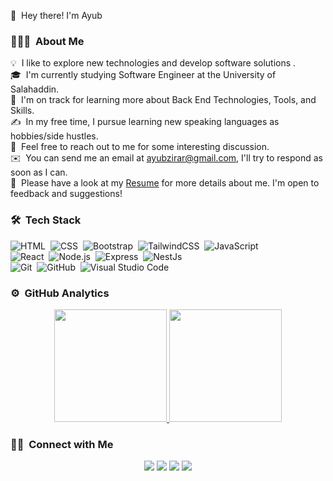 

👋 &nbsp;Hey there! I'm Ayub

### 👨🏻‍💻 &nbsp;About Me

💡 &nbsp;I like to explore new technologies and develop software solutions .\
🎓 &nbsp;I'm currently studying Software Engineer at the University of Salahaddin.\
🌱 &nbsp;I'm on track for learning more about Back End Technologies, Tools, and Skills.\
✍️ &nbsp;In my free time, I pursue learning new speaking languages as hobbies/side hustles.\
💬 &nbsp;Feel free to reach out to me for some interesting discussion.\
✉️ &nbsp;You can send me an email at ayubzirar@gmail.com, I'll try to respond as soon as I can.\
📄 &nbsp;Please have a look at my [Resume](https://drive.google.com/file/d/1GCJMxS1itFYo8xz0eqeq9HcWOQN4i8NX/view?usp=sharing) for more details about me. I'm open to feedback and suggestions!

<!-- <img alt="Night Coding" src="https://raw.githubusercontent.com/AVS1508/AVS1508/master/assets/Night-Coding.gif" align="right"/> -->

### 🛠 &nbsp;Tech Stack

![HTML](https://img.shields.io/badge/-HTML-05122A?style=flat&logo=HTML5)&nbsp;
![CSS](https://img.shields.io/badge/-CSS-05122A?style=flat&logo=CSS3&logoColor=1572B6)&nbsp;
![Bootstrap](https://img.shields.io/badge/-Bootstrap-05122A?style=flat&logo=bootstrap&logoColor=563D7C)&nbsp;
![TailwindCSS](https://img.shields.io/badge/-TailwindCSS-05122A?style=flat&logo=tailwindcss)&nbsp;
![JavaScript](https://img.shields.io/badge/-JavaScript-05122A?style=flat&logo=javascript)\
![React](https://img.shields.io/badge/-React-05122A?style=flat&logo=react)&nbsp;
![Node.js](https://img.shields.io/badge/-Node.js-05122A?style=flat&logo=node.js)&nbsp;
![Express](https://img.shields.io/badge/-Express-05122A?style=flat&logo=express)&nbsp;
![NestJs](https://img.shields.io/badge/-NestJs-05122A?style=flat&logo=nestjs)\
![Git](https://img.shields.io/badge/-Git-05122A?style=flat&logo=git)&nbsp;
![GitHub](https://img.shields.io/badge/-GitHub-05122A?style=flat&logo=github)&nbsp;
![Visual Studio Code](https://img.shields.io/badge/-Visual%20Studio%20Code-05122A?style=flat&logo=visual-studio-code&logoColor=007ACC)



### ⚙️ &nbsp;GitHub Analytics

<p align="center">
<a href="https://github.com/ayubabdullah">
  <img height="180em" src="https://github-readme-stats-eight-theta.vercel.app/api?username=ayubabdullah&show_icons=true&theme=algolia&include_all_commits=true&count_private=true"/>
  <img height="180em" src="https://github-readme-stats-eight-theta.vercel.app/api/top-langs/?username=ayubabdullah&layout=compact&langs_count=8&theme=algolia"/>
</a>
</p>

### 🤝🏻 &nbsp;Connect with Me

<p align="center">
<a href="https://www.linkedin.com/in/ayub-abdullah"><img src="https://img.shields.io/badge/-Ayub%20Abdullah-0077B5?style=flat&logo=Linkedin&logoColor=white"/></a>
<a href="mailto:ayubzirar@gmail.com"><img src="https://img.shields.io/badge/-ayubzirar@gmail.com-D14836?style=flat&logo=Gmail&logoColor=white"/></a>
<a href="https://www.facebook.com/ayub.abdullah.5283"><img src="https://img.shields.io/badge/-Ayub Abdullah-1877F2?style=flat&logo=Facebook&logoColor=white"/></a>
<a href="https://twitter.com/AyubDev99"><img src="https://img.shields.io/badge/-@AyubDev99-1DA1F2?style=flat&logo=Twitter&logoColor=white"/></a>
</p>

